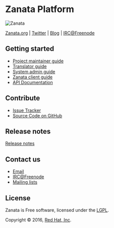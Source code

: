 Zanata Platform
=============

![Zanata](http://zanata.org/images/logo/logo-128.png)

[Zanata.org](http://zanata.org) | [Twitter](http://www.twitter.com/#!/zanatatm) | [Blog](http://blog-zanatatm.rhcloud.com/) | [IRC@Freenode](http://webchat.freenode.net/?channels=zanata)

Getting started
------------

- [Project maintainer guide](user-guide/project-maintainer-guide.md)
- [Translator guide](user-guide/translator-guide.md)
- [System admin guide](user-guide/system-admin/configuration/installation.md)
- [Zanata client guide](client/index.md)
- [API Documentation](http://zanata.org/zanata-platform/rest-api-docs/)

Contribute
----------

- [Issue Tracker](https://zanata.atlassian.net/)
- [Source Code on GitHub](http://github.com/zanata)

Release notes
-------

[Release notes](release-notes.md)

Contact us
-------

<ul>
    <li>
        <a href="mailto:zanata-users@redhat.com" target="_top">Email</a>
    </li>
    <li>
        <a href="http://webchat.freenode.net/?channels=zanata">IRC@Freenode</a>
    </li>
    <li>
        <a href="http://zanata.org/mailing-lists/">Mailing lists</a>
    </li>
</ul>


License
-------
Zanata is Free software, licensed under the [LGPL](http://www.gnu.org/licenses/lgpl-2.1.html).

Copyright &copy; 2016, <a href="http://www.redhat.com">Red Hat, Inc</a>.
